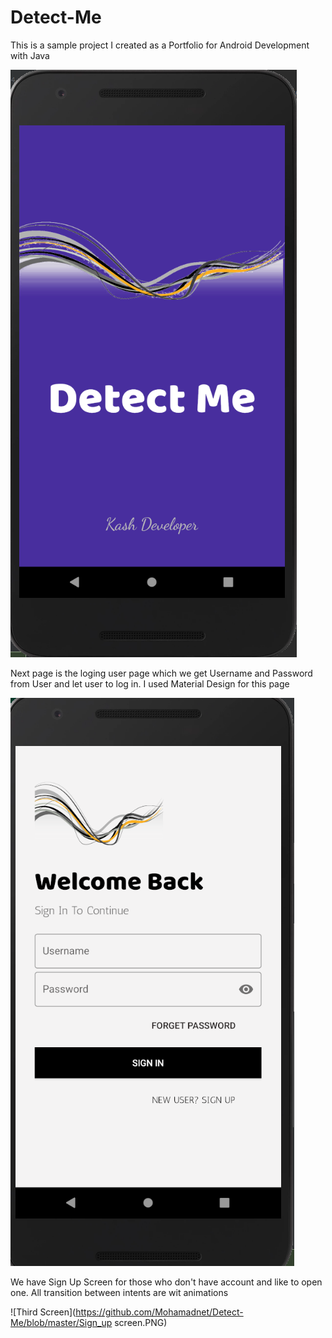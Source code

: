 # Detect-Me

This is a sample project I created as a Portfolio for Android Development with Java

![First Screen](https://github.com/Mohamadnet/Detect-Me/blob/master/and_logo.PNG)

Next page is the loging user page which we get Username and Password from User and let user to log in. I used Material Design for this page

![Second Screen](https://github.com/Mohamadnet/Detect-Me/blob/master/login_page.PNG)



We have Sign Up Screen for those who don't have account and like to open one. All transition between intents are wit animations

![Third Screen](https://github.com/Mohamadnet/Detect-Me/blob/master/Sign_up screen.PNG)
